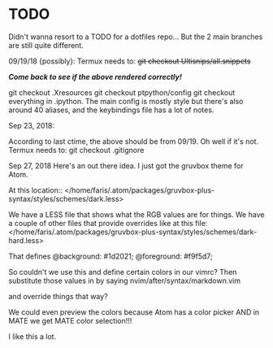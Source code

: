 # TODO

Didn't wanna resort to a TODO for a dotfiles repo...
But the 2 main branches are still quite different.

09/19/18 {possibly}:
Termux needs to:
~~git checkout Ultisnips/all.snippets~~

***************Come back to see if the above rendered correctly!***************

git checkout .Xresources
git checkout ptpython/config
git checkout everything in .ipython.
The main config is mostly style but there's also around 40 aliases,
and the keybindings file has a lot of notes.

Sep 23, 2018:

According to last ctime, the above should be from 09/19. Oh well if it's not.
Termux needs to:
git checkout .gitignore


Sep 27, 2018
Here's an out there idea. I just got the gruvbox theme for Atom.

At this location::
</home/faris/.atom/packages/gruvbox-plus-syntax/styles/schemes/dark.less>

We have a LESS file that shows what the RGB values are for things.
We have a couple of other files that provide overrides like at this file:
</home/faris/.atom/packages/gruvbox-plus-syntax/styles/schemes/dark-hard.less>

That defines
@background: #1d2021;
@foreground: #f9f5d7;

So couldn't we use this and define certain colors in our vimrc?
Then substitute those values in by saying nvim/after/syntax/markdown.vim

and override things that way?

We could even preview the colors because Atom has a color picker AND in MATE
we get MATE color selection!!!

I like this a lot.
